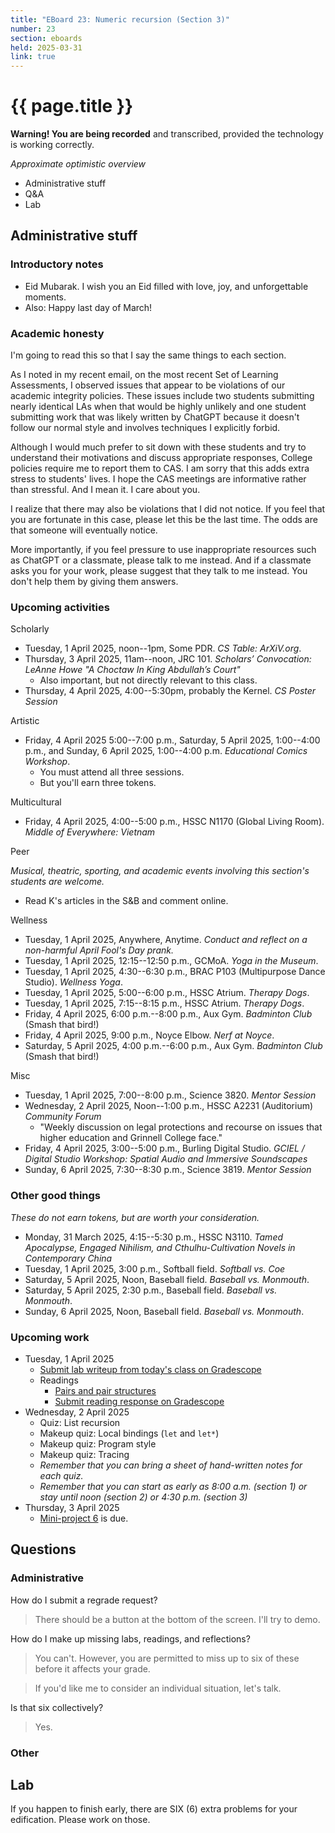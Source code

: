```yaml
---
title: "EBoard 23: Numeric recursion (Section 3)"
number: 23
section: eboards
held: 2025-03-31
link: true
---
```

# {{ page.title }}

**Warning! You are being recorded** and transcribed, provided the technology
is working correctly.

_Approximate optimistic overview_

* Administrative stuff 
* Q&A
* Lab

Administrative stuff
--------------------

### Introductory notes

* Eid Mubarak. I wish you an Eid filled with love, joy, and unforgettable
  moments.
* Also: Happy last day of March!

### Academic honesty

I'm going to read this so that I say the same things to each section.

As I noted in my recent email, on the most recent Set of Learning
Assessments, I observed issues that appear to be violations of our
academic integrity policies.  These issues include two students
submitting nearly identical LAs when that would be highly unlikely
and one student submitting work that was likely written by ChatGPT
because it doesn't follow our normal style and involves techniques
I explicitly forbid.

Although I would much prefer to sit down with these students and
try to understand their motivations and discuss appropriate responses,
College policies require me to report them to CAS. I am sorry that
this adds extra stress to students' lives. I hope the CAS meetings
are informative rather than stressful. And I mean it. I care about you.

I realize that there may also be violations that I did not notice.
If you feel that you are fortunate in this case, please let this
be the last time.  The odds are that someone will eventually notice.

More importantly, if you feel pressure to use inappropriate resources
such as ChatGPT or a classmate, please talk to me instead. And if
a classmate asks you for your work, please suggest that they talk
to me instead. You don't help them by giving them answers.

### Upcoming activities

Scholarly

* Tuesday, 1 April 2025, noon--1pm, Some PDR.
  _CS Table: ArXiV.org_.
* Thursday, 3 April 2025, 11am--noon, JRC 101.
  _Scholars’ Convocation: LeAnne Howe
  "A Choctaw In King Abdullah’s Court"_
    * Also important, but not directly relevant to this class.
* Thursday, 4 April 2025, 4:00--5:30pm, probably the Kernel.
  _CS Poster Session_

Artistic

* Friday, 4 April 2025 5:00--7:00 p.m., Saturday, 5 April 2025, 1:00--4:00 p.m.,
  and Sunday, 6 April 2025, 1:00--4:00 p.m.
  _Educational Comics Workshop_.
    * You must attend all three sessions.
    * But you'll earn three tokens.

Multicultural

* Friday, 4 April 2025, 4:00--5:00 p.m., HSSC N1170 (Global Living Room).
  _Middle of Everywhere: Vietnam_

Peer

_Musical, theatric, sporting, and academic events involving this section's
students are welcome._

* Read K's articles in the S&B and comment online.

Wellness

* Tuesday, 1 April 2025, Anywhere, Anytime.
  _Conduct and reflect on a non-harmful April Fool's Day prank._
* Tuesday, 1 April 2025, 12:15--12:50 p.m., GCMoA.
  _Yoga in the Museum_.
* Tuesday, 1 April 2025, 4:30--6:30 p.m., 
  BRAC P103 (Multipurpose Dance Studio).
  _Wellness Yoga_.
* Tuesday, 1 April 2025, 5:00--6:00 p.m., HSSC Atrium.
  _Therapy Dogs_.
* Tuesday, 1 April 2025, 7:15--8:15 p.m., HSSC Atrium.
  _Therapy Dogs_.
* Friday, 4 April 2025, 6:00 p.m.--8:00 p.m., Aux Gym.
  _Badminton Club_ (Smash that bird!)
* Friday, 4 April 2025, 9:00 p.m., Noyce Elbow.
  _Nerf at Noyce_.
* Saturday, 5 April 2025, 4:00 p.m.--6:00 p.m., Aux Gym.
  _Badminton Club_ (Smash that bird!)

Misc

* Tuesday, 1 April 2025, 7:00--8:00 p.m., Science 3820.
  _Mentor Session_
* Wednesday, 2 April 2025, Noon--1:00 p.m., HSSC A2231 (Auditorium)
  _Community Forum_
    * "Weekly discussion on legal protections and recourse on issues 
      that higher education and Grinnell College face."
* Friday, 4 April 2025, 3:00--5:00 p.m., Burling Digital Studio.
  _GCIEL / Digital Studio Workshop: Spatial Audio and Immersive Soundscapes_
* Sunday, 6 April 2025, 7:30--8:30 p.m., Science 3819. 
  _Mentor Session_

### Other good things

_These do not earn tokens, but are worth your consideration._

* Monday, 31 March 2025, 4:15--5:30 p.m., HSSC N3110.
  _Tamed Apocalypse, Engaged Nihilism, and Cthulhu-Cultivation Novels 
   in Contemporary China_
* Tuesday, 1 April 2025, 3:00 p.m., Softball field.
  _Softball vs. Coe_
* Saturday, 5 April 2025, Noon, Baseball field.
  _Baseball vs. Monmouth_.
* Saturday, 5 April 2025, 2:30 p.m., Baseball field.
  _Baseball vs. Monmouth_.
* Sunday, 6 April 2025, Noon, Baseball field.
  _Baseball vs. Monmouth_.

### Upcoming work

* Tuesday, 1 April 2025
    * [Submit lab writeup from today's class on Gradescope](https://www.gradescope.com/courses/948769/assignments/6012994)
    * Readings
       * [Pairs and pair structures](../readings/pairs)
       * [Submit reading response on Gradescope](https://www.gradescope.com/courses/948769/assignments/5989953)
* Wednesday, 2 April 2025 
    * Quiz: List recursion
    * Makeup quiz: Local bindings (`let` and `let*`)
    * Makeup quiz: Program style
    * Makeup quiz: Tracing
    * _Remember that you can bring a sheet of hand-written notes for each quiz._
    * _Remember that you can start as early as 8:00 a.m. (section 1) or
      stay until noon (section 2) or 4:30 p.m. (section 3)_
* Thursday, 3 April 2025
    * [Mini-project 6](../mps/mp06) is due.

Questions
---------

### Administrative

How do I submit a regrade request?

> There should be a button at the bottom of the screen. I'll try to demo.

How do I make up missing labs, readings, and reflections?

> You can't. However, you are permitted to miss up to six of these before
  it affects your grade.

> If you'd like me to consider an individual situation, let's talk.

Is that six collectively?

> Yes.

### Other

Lab
---

If you happen to finish early, there are SIX (6) extra problems for your
edification. Please work on those.
